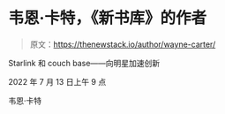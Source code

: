 # 韦恩·卡特，《新书库》的作者

> 原文：<https://thenewstack.io/author/wayne-carter/>

Starlink 和 couch base——向明星加速创新

2022 年 7 月 13 日上午 9 点

韦恩·卡特